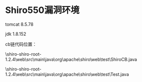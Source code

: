 # Shiro550漏洞环境

tomcat 8.5.78

jdk 1.8.152

cb链代码位置：

\shiro-shiro-root-1.2.4\web\src\main\java\org\apache\shiro\web\test\ShiroCB.java

\shiro-shiro-root-1.2.4\web\src\main\java\org\apache\shiro\web\test\Test.java
